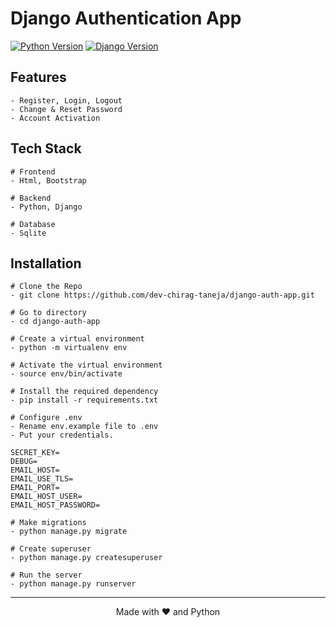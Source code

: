 <h1>Django Authentication App</h1>

[![Python Version](https://img.shields.io/badge/python-3.10-blue.svg)](https://python.org)
[![Django Version](https://img.shields.io/badge/django-3.2.12-brightgreen.svg)](https://djangoproject.com)

## Features
```
- Register, Login, Logout
- Change & Reset Password
- Account Activation
``` 

## Tech Stack
```
# Frontend   
- Html, Bootstrap

# Backend    
- Python, Django

# Database   
- Sqlite
```


## Installation
```
# Clone the Repo
- git clone https://github.com/dev-chirag-taneja/django-auth-app.git

# Go to directory
- cd django-auth-app

# Create a virtual environment
- python -m virtualenv env

# Activate the virtual environment
- source env/bin/activate

# Install the required dependency
- pip install -r requirements.txt

# Configure .env
- Rename env.example file to .env
- Put your credentials.

SECRET_KEY=
DEBUG=
EMAIL_HOST=
EMAIL_USE_TLS=
EMAIL_PORT=
EMAIL_HOST_USER=
EMAIL_HOST_PASSWORD=

# Make migrations
- python manage.py migrate

# Create superuser
- python manage.py createsuperuser

# Run the server
- python manage.py runserver
```

--- 

<p align="center">Made with ❤️ and Python</p>
